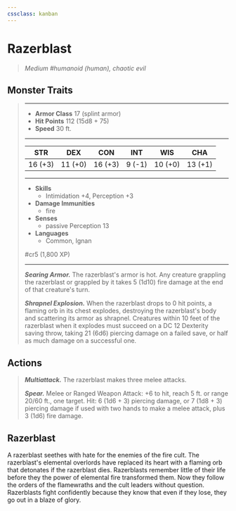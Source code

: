 ```yaml
---
cssclass: kanban
---
```


# Razerblast
>*Medium #humanoid (human), chaotic evil*
## Monster Traits
>___
>- **Armor Class** 17 (splint armor)
>- **Hit Points** 112 (15d8 + 75)
>- **Speed** 30 ft.
>___
>|STR|DEX|CON|INT|WIS|CHA|
>|:---:|:---:|:---:|:---:|:---:|:---:|
>|16 (+3)|11 (+0)|16 (+3)|9 (-1)|10 (+0)|13 (+1)|
>___
>- **Skills**
>	 - Intimidation +4, Perception +3
>- **Damage Immunities**
>	 - fire
>- **Senses**
>	 - passive Perception 13
>- **Languages**
>	 - Common, Ignan
>
> #cr5 (1,800 XP)
>___
>***Searing Armor.*** The razerblast's armor is hot. Any creature grappling the razerblast or grappled by it takes 5 (1d10) fire damage at the end of that creature's turn.  
>
>***Shrapnel Explosion.*** When the razerblast drops to 0 hit points, a flaming orb in its chest explodes, destroying the razerblast's body and scattering its armor as shrapnel. Creatures within 10 feet of the razerblast when it explodes must succeed on a DC 12 Dexterity saving throw, taking 21 (6d6) piercing damage on a failed save, or half as much damage on a successful one.  
>
## Actions
>***Multiattack.*** The razerblast makes three melee attacks.  
>
>***Spear.*** Melee  or Ranged Weapon Attack: +6 to hit, reach 5 ft. or range 20/60 ft., one target. Hit: 6 (1d6 + 3) piercing damage, or 7 (1d8 + 3) piercing damage if used with two hands to make a melee attack, plus 3 (1d6) fire damage.
## Razerblast
A razerblast seethes with hate for the enemies of the fire cult. The razerblast's elemental overlords have replaced its heart with a flaming orb that detonates if the razerblast dies.
Razerblasts remember little of their life before they the power of elemental fire transformed them. Now they follow the orders of the flamewraths and the cult leaders without question. Razerblasts fight confidently because they know that even if they lose, they go out in a blaze of glory.